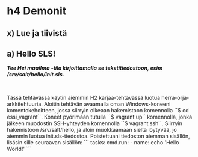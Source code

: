 # h4 Demonit
## x) Lue ja tiivistä

## a) Hello SLS!
<i><b>Tee Hei maailma -tila kirjoittamalla se tekstitiedostoon, esim /srv/salt/hello/init.sls.</i></b>
<br>
<p>&nbsp;</p>
Tässä tehtävässä käytin aiemmin H2 karjaa-tehtävässä luotua herra-orja-arkkitehtuuria. Aloitin tehtävän avaamalla oman Windows-koneeni komentokehoitteen, jossa siirryin oikeaan hakemistoon komennolla ``$ cd essi_vagrant``. Koneet pyörimään tutulla ``$ vagrant up`` komennolla, jonka jälkeen muodostin SSH-yhteyden komennolla ``$ vagrant ssh``. 
Siirryin hakemistoon /srv/salt/hello, ja aloin muokkaamaan sieltä löytyvää, jo aiemmin luotua init.sls-tiedostoa. Poistettuani tiedoston aiemman sisällön, lisäsin sille seuraavan sisällön: 
```
tasks:
  cmd.run:
    - name: echo 'Hello World!'
```
